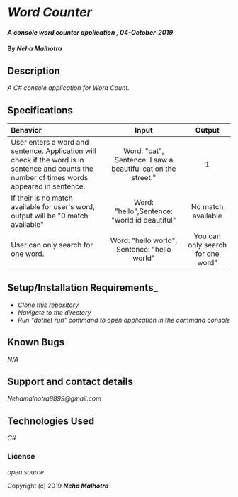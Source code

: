 # _Word Counter_

#### _A console word counter application , 04-October-2019_

#### By _**Neha Malhotra**_

## Description

_A C# console application for Word Count._

## Specifications

| Behavior | Input | Output|
|:------|:---------:|:------:|
| User enters a word and sentence. Application will check if the word is in sentence and counts the number of times words appeared in sentence. | Word: "cat", Sentence: I saw a beautiful cat on the street." | 1 |
| If their is no match available for user's word, output will be "0 match available"| Word: "hello",Sentence: "world id beautiful" | No match available |
| User can only search for one word. | Word: "hello world", Sentence: "hello world" | You can only search for one word" |

## Setup/Installation Requirements_

* _Clone this repository_
* _Navigate to the directory_
* _Run "dotnet run" command to open application in the command console_

## Known Bugs

_N/A_

## Support and contact details

_Nehamalhotra8899@gmail.com_

## Technologies Used

_C#_

### License

*open source*

Copyright (c) 2019 **_Neha Malhotra_**